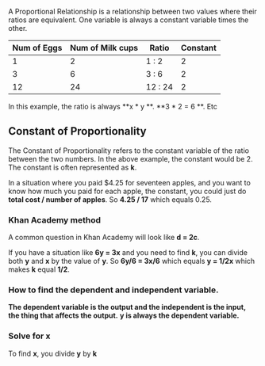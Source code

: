 A Proportional Relationship is a relationship between two values where their ratios are equivalent. One variable is always a constant variable times the other.

| Num of Eggs | Num of Milk cups | Ratio | Constant |
| ----------- | ---------------- | ----- | -------- |
| 1 | 2 | 1 : 2 | 2 |
| 3 | 6 | 3 : 6 | 2 |
| 12 | 24 | 12 : 24 | 2 |
In this example, the ratio is always **x * y **. **3 * 2 = 6 **. Etc

## Constant of Proportionality 
The Constant of Proportionality refers to the constant variable of the ratio between the two numbers. In the above example, the constant would be 2. The constant is often represented as **k**.

In a situation where you paid $4.25 for seventeen apples, and you want to know how much you paid for each apple, the constant, you could just do **total cost / number of apples**. So **4.25 / 17** which equals 0.25.

### Khan Academy method
A common question in Khan Academy will look like **d = 2c**.

If you have a situation like **6y = 3x** and you need to find **k**, you can divide both **y** and **x** by the value of **y**. So **6y/6 = 3x/6** which equals **y = 1/2x** which makes **k** equal **1/2**.

### How to find the dependent and independent variable.
**The dependent variable is the output and the independent is the input, the thing that affects the output.**
**y is always the dependent variable.**

### Solve for x
To find **x**, you divide **y** by **k**